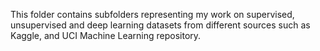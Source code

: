 This folder contains subfolders representing my work on supervised, unsupervised and deep learning datasets from different sources such as Kaggle, and UCI Machine Learning repository.

